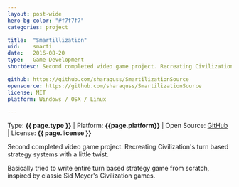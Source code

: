 ```yaml
---
layout: post-wide
hero-bg-color: "#f7f7f7"
categories: project

title:  "Smartillization"
uid:    smarti
date:   2016-08-20
type:   Game Development
shortdesc: Second completed video game project. Recreating Civilization's turn based strategy systems with a little twist. 

github: https://github.com/sharaquss/SmartilizationSource
opensource: https://github.com/sharaquss/SmartilizationSource
license: MIT
platform: Windows / OSX / Linux 

---
```


<p class="meta">Type: <strong>{{ page.type }}</strong>  |  Platform: <strong>{{page.platform}}</strong>  |  Open Source: <a href="{{page.github}}">GitHub</a>  |  License: <strong>{{ page.license }}</strong></p>

<p>Second completed video game project. Recreating Civilization's turn based strategy systems with a little twist. </p>

<p>Basically tried to write entire turn based strategy game from scratch, inspired by classic Sid Meyer's Civilization games.</p>



